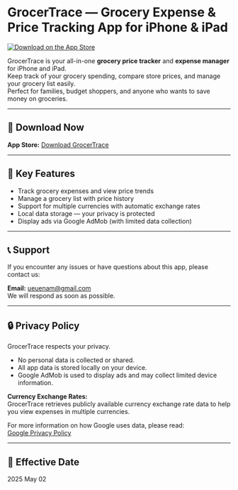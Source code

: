 # GrocerTrace — Grocery Expense & Price Tracking App for iPhone & iPad

[![Download on the App Store](https://linkmaker.itunes.apple.com/en-us/badge-lrg.svg?releaseDate=2015-04-02&kind=iossoftware&bubble=ios_apps)](https://apps.apple.com/app/idYOUR_APP_ID)

GrocerTrace is your all-in-one **grocery price tracker** and **expense manager** for iPhone and iPad.  
Keep track of your grocery spending, compare store prices, and manage your grocery list easily.  
Perfect for families, budget shoppers, and anyone who wants to save money on groceries.

---

## 📲 Download Now

**App Store:** [Download GrocerTrace](https://apps.apple.com/app/idYOUR_APP_ID)

---

## 📌 Key Features

- Track grocery expenses and view price trends
- Manage a grocery list with price history
- Support for multiple currencies with automatic exchange rates
- Local data storage — your privacy is protected
- Display ads via Google AdMob (with limited data collection)

---

## 📞 Support

If you encounter any issues or have questions about this app, please contact us:

**Email:** ueuenam@gmail.com  
We will respond as soon as possible.

---

## 🔒 Privacy Policy

GrocerTrace respects your privacy.

- No personal data is collected or shared.
- All app data is stored locally on your device.
- Google AdMob is used to display ads and may collect limited device information.

**Currency Exchange Rates:**  
GrocerTrace retrieves publicly available currency exchange rate data to help you view expenses in multiple currencies.

For more information on how Google uses data, please read:  
[Google Privacy Policy](https://policies.google.com/privacy)

---

## 📅 Effective Date

2025 May 02
